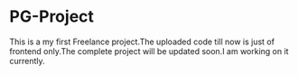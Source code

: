 # PG-Project
This is a my first Freelance project.The uploaded code till now is just of frontend only.The complete project will be updated soon.I am working on it currently.
